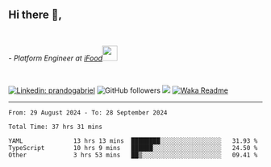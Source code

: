 <h2>Hi there  👋,</h2> </br>

<p><em>- Platform Engineer at <a href="https://www.ifood.com.br/">iFood</a><img src="https://media.giphy.com/media/WUlplcMpOCEmTGBtBW/giphy.gif" width="30"> 
</em></p></br>


[![Linkedin: prandogabriel](https://img.shields.io/badge/-prandogabriel-blue?style=flat-square&logo=Linkedin&logoColor=white&link=https://www.linkedin.com/in/prandogabriel/)](https://www.linkedin.com/in/prandogabriel)
![GitHub followers](https://img.shields.io/github/followers/prandogabriel?label=Follow&style=social)
![](https://visitor-badge.glitch.me/badge?page_id=prandogabriel.prandogabriel)
[![Waka Readme](https://github.com/prandogabriel/prandogabriel/actions/workflows/update-stats.yml.yml/badge.svg)](https://github.com/prandogabriel/prandogabriel/actions/workflows/update-stats.yml.yml)

---

<!--START_SECTION:waka-->

```golang
From: 29 August 2024 - To: 28 September 2024

Total Time: 37 hrs 31 mins

YAML              13 hrs 13 mins  ████████░░░░░░░░░░░░░░░░░   31.93 %
TypeScript        10 hrs 9 mins   ██████░░░░░░░░░░░░░░░░░░░   24.50 %
Other             3 hrs 53 mins   ██▒░░░░░░░░░░░░░░░░░░░░░░   09.41 %
```

<!--END_SECTION:waka-->
